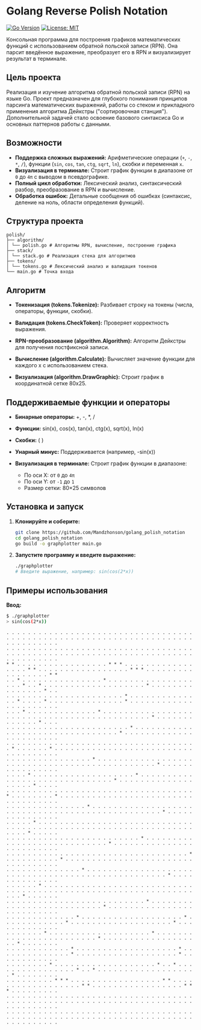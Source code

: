 # Golang Reverse Polish Notation

[![Go Version](https://img.shields.io/badge/Go-1.24%2B-blue)](https://golang.org/)
[![License: MIT](https://img.shields.io/badge/License-MIT-yellow.svg)](https://opensource.org/licenses/MIT)

Консольная программа для построения графиков математических функций с использованием обратной польской записи (RPN). Она парсит введённое выражение, преобразует его в RPN и визуализирует результат в терминале.
## Цель проекта
Реализация и изучение алгоритма обратной польской записи (RPN) на языке Go. Проект предназначен для глубокого понимания принципов парсинга математических выражений, работы со стеком и прикладного применения алгоритма Дейкстры ("сортировочная станция"). Дополнительной задачей стало освоение базового синтаксиса Go и основных паттернов работы с данными.
## Возможности

*   **Поддержка сложных выражений:** Арифметические операции (`+`, `-`, `*`, `/`), функции (`sin`, `cos`, `tan`, `ctg`, `sqrt`, `ln`), скобки и переменная `x`.
*   **Визуализация в терминале:** Строит график функции в диапазоне от `0` до `4π` с выводом в псевдографике.
*   **Полный цикл обработки:** Лексический анализ, синтаксический разбор, преобразование в RPN и вычисление.
*   **Обработка ошибок:** Детальные сообщения об ошибках (синтаксис, деление на ноль, области определения функций).

## Структура проекта
```
polish/
├── algorithm/
│ └── polish.go # Алгоритмы RPN, вычисление, построение графика
├── stack/
│ └── stack.go # Реализация стека для алгоритмов
├── tokens/
│ └── tokens.go # Лексический анализ и валидация токенов
└── main.go # Точка входа
```
## Алгоритм
* **Токенизация (tokens.Tokenize):** Разбивает строку на токены (числа, операторы, функции, скобки).

* **Валидация (tokens.CheckToken):** Проверяет корректность выражения.

* **RPN-преобразование (algorithm.Algorithm):** Алгоритм Дейкстры для получения постфиксной записи.

* **Вычисление (algorithm.Calculate):** Вычисляет значение функции для каждого x с использованием стека.

* **Визуализация (algorithm.DrawGraphic):** Строит график в координатной сетке 80x25.

## Поддерживаемые функции и операторы

* **Бинарные операторы:** +, -, *, /

* **Функции:** sin(x), cos(x), tan(x), ctg(x), sqrt(x), ln(x)
  
* **Скобки:** ( )
* **Унарный минус:** Поддерживается (например, -sin(x))
* **Визуализация в терминале:** Строит график функции в диапазоне:
    *   По оси X: от `0` до `4π`
    *   По оси Y: от `-1` до `1`
    *   Размер сетки: 80×25 символов
## Установка и запуск

1.  **Клонируйте и соберите:**
    ```bash
    git clone https://github.com/Mandzhonson/golang_polish_notation
    cd golang_polish_notation
    go build -o graphplotter main.go
    ```

2.  **Запустите программу и введите выражение:**
    ```bash
    ./graphplotter
    # Введите выражение, например: sin(cos(2*x))
    ```

## Примеры использования

**Ввод:**
```bash
$ ./graphplotter
> sin(cos(2*x))
```
```
. . . . . . . . . . . . . . . . . . . . . . . . . . . . . . . . . . . . . . . . . . . . . . . . . . . . . . . . . . . . . . . . . . . . . . . . . . . . . . . .
. . . . . . . . . . . . . . . . . . . . . . . . . . . . . . . . . . . . . . . . . . . . . . . . . . . . . . . . . . . . . . . . . . . . . . . . . . . . . . . .
* * . . . . . . . . . . . . . . . . . * * * . . . . . . . . . . . . . . . . . * * . . . . . . . . . . . . . . . . . * * * . . . . . . . . . . . . . . . . . * *
. . * . . . . . . . . . . . . . . . * . . . . . . . . . . . . . . . . . . . * . . * . . . . . . . . . . . . . . . . . . . * . . . . . . . . . . . . . . . * . .
. . . . . . . . . . . . . . . . . . . . . . * . . . . . . . . . . . . . . * . . . . * . . . . . . . . . . . . . . * . . . . . . . . . . . . . . . . . . . . . .
. . . * . . . . . . . . . . . . . * . . . . . . . . . . . . . . . . . . . . . . . . . . . . . . . . . . . . . . . . . . . . * . . . . . . . . . . . . . * . . .
. . . . . . . . . . . . . . . . . . . . . . . * . . . . . . . . . . . . . . . . . . . . . . . . . . . . . . . . * . . . . . . . . . . . . . . . . . . . . . . .
. . . . . . . . . . . . . . . . . . . . . . . . . . . . . . . . . . . . * . . . . . . * . . . . . . . . . . . . . . . . . . . . . . . . . . . . . . . . . . . .
. . . . . . . . . . . . . . . . * . . . . . . . . . . . . . . . . . . . . . . . . . . . . . . . . . . . . . . . . . . . . . . * . . . . . . . . . . . . . . . .
. . . . * . . . . . . . . . . . . . . . . . . . * . . . . . . . . . . . . . . . . . . . . . . . . . . . . . . * . . . . . . . . . . . . . . . . . . . * . . . .
. . . . . . . . . . . . . . . . . . . . . . . . . . . . . . . . . . . * . . . . . . . . * . . . . . . . . . . . . . . . . . . . . . . . . . . . . . . . . . . .
. . . . . . . . . . . . . . . * . . . . . . . . . . . . . . . . . . . . . . . . . . . . . . . . . . . . . . . . . . . . . . . . * . . . . . . . . . . . . . . .
. . . . . * . . . . . . . . . . . . . . . . . . . . . . . . . . . . . . . . . . . . . . . . . . . . . . . . . . . . . . . . . . . . . . . . . . . . * . . . . .
. . . . . . . . . . . . . . . . . . . . . . . . . * . . . . . . . . . . . . . . . . . . . . . . . . . . . . * . . . . . . . . . . . . . . . . . . . . . . . . .
. . . . . . . . . . . . . . . . . . . . . . . . . . . . . . . . . . * . . . . . . . . . . * . . . . . . . . . . . . . . . . . . . . . . . . . . . . . . . . . .
. . . . . . . . . . . . . . * . . . . . . . . . . . . . . . . . . . . . . . . . . . . . . . . . . . . . . . . . . . . . . . . . . * . . . . . . . . . . . . . .
. . . . . . * . . . . . . . . . . . . . . . . . . . . . . . . . . . . . . . . . . . . . . . . . . . . . . . . . . . . . . . . . . . . . . . . . . * . . . . . .
. . . . . . . . . . . . . . . . . . . . . . . . . . * . . . . . . . . . . . . . . . . . . . . . . . . . . * . . . . . . . . . . . . . . . . . . . . . . . . . .
. . . . . . . . . . . . . * . . . . . . . . . . . . . . . . . . . * . . . . . . . . . . . . * . . . . . . . . . . . . . . . . . . . * . . . . . . . . . . . . .
. . . . . . . * . . . . . . . . . . . . . . . . . . . * . . . . . . . . . . . . . . . . . . . . . . . . * . . . . . . . . . . . . . . . . . . . * . . . . . . .
. . . . . . . . . . . . * . . . . . . . . . . . . . . . . . . . * . . . . . . . . . . . . . . * . . . . . . . . . . . . . . . . . . . * . . . . . . . . . . . .
. . . . . . . . * . . . . . . . . . . . . . . . . . . . * . . * . . . . . . . . . . . . . . . . * . . * . . . . . . . . . . . . . . . . . . . * . . . . . . . .
. . . . . . . . . * * * . . . . . . . . . . . . . . . . . * * . . . . . . . . . . . . . . . . . . * * . . . . . . . . . . . . . . . . . * * * . . . . . . . . .
. . . . . . . . . . . . . . . . . . . . . . . . . . . . . . . . . . . . . . . . . . . . . . . . . . . . . . . . . . . . . . . . . . . . . . . . . . . . . . . .
. . . . . . . . . . . . . . . . . . . . . . . . . . . . . . . . . . . . . . . . . . . . . . . . . . . . . . . . . . . . . . . . . . . . . . . . . . . . . . . .

```
